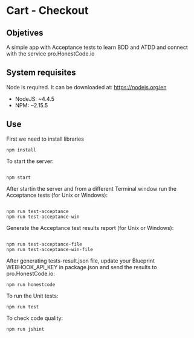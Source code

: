 # Cart - Checkout

## Objetives

A simple app with Acceptance tests to learn BDD and ATDD and connect with the service pro.HonestCode.io


## System requisites

Node is required. It can be downloaded at: https://nodejs.org/en

* NodeJS: ~4.4.5
* NPM: ~2.15.5

## Use

First we need to install libraries

```
npm install

```

To start the server:

```

npm start

```

After startin the server and from a different Terminal window run the Acceptance tests (for Unix or Windows):

```

npm run test-acceptance
npm run test-acceptance-win

```


Generate the Acceptance test results report (for Unix or Windows):

```

npm run test-acceptance-file
npm run test-acceptance-win-file

```

After generating tests-result.json file, update your Blueprint WEBHOOK_API_KEY in package.json and send the results to pro.HonestCode.io:

```
npm run honestcode

```


To run the Unit tests:

```
npm run test

```

To check code quality:

```
npm run jshint

```





